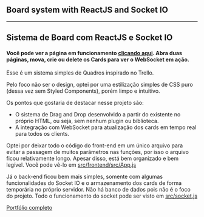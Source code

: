 ## Board system with ReactJS and Socket IO
---
## Sistema de Board com ReactJS e Socket IO

#### Você pode ver a página em funcionamento [clicando aqui](https://leonardosantos.herokuapp.com/socketboard). Abra duas páginas, mova, crie ou delete os Cards para ver o WebSocket em ação.

Esse é um sistema simples de Quadros inspirado no Trello.

Pelo foco não ser o design, optei por uma estilização simples de CSS puro (dessa vez sem Styled Components), porém limpo e intuitivo.

Os pontos que gostaria de destacar nesse projeto são:
- O sistema de Drag and Drop desenvolvido a partir do existente no próprio HTML, ou seja, sem nenhum plugin ou biblioteca.
- A integração com WebSocket para atualização dos cards em tempo real para todos os clients.

Optei por deixar todo o código do front-end em um único arquivo para evitar a passagem de muitos parâmetros nas funções, por isso o arquivo ficou relativamente longo. Apesar disso, está bem organizado e bem legível. Você pode vê-lo em [src/frontend/src/App.js](https://github.com/syllomex/websocket-board/blob/master/src/frontend/src/App.js)

Já o back-end ficou bem mais simples, somente com algumas funcionalidades do Socket IO e o armazenamento dos cards de forma temporária no próprio servidor. Não há banco de dados pois não é o foco do projeto. Todo o funcionamento do socket pode ser visto em [src/socket.js](https://github.com/syllomex/websocket-board/blob/master/src/socket.js)

[Portfólio completo](https://leonardosantos.herokuapp.com)
